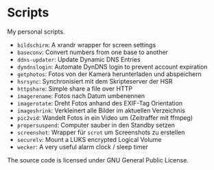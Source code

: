 Scripts
=======

My personal scripts.

* `bildschirm`: A xrandr wrapper for screen settings
* `baseconv`: Convert numbers from one base to another
* `ddns-updater`: Update Dynamic DNS Entries
* `dyndnslogin`: Automate DynDNS login to prevent account expiration
* `getphotos`: Fotos von der Kamera herunterladen und abspeichern
* `hsrsync`: Synchronisiert mit dem Skripteserver der HSR
* `httpshare`: Simple share a file over HTTP
* `imagerename`: Fotos nach Datum umbenennen
* `imagerotate`: Dreht Fotos anhand des EXIF-Tag Orientation
* `imageshrink`: Verkleinert alle Bilder im aktuellen Verzeichnis
* `pic2vid`: Wandelt Fotos in ein Video um (Zeitraffer mit ffmpeg)
* `propersuspend`: Computer sauber in den Standby setzen
* `screenshot`: Wrapper für `scrot` um Screenshots zu erstellen
* `securelv`: Mount a LUKS encrypted Logical Volume
* `wecker`: A very useful alarm clock / sleep timer

The source code is licensed under GNU General Public License.
